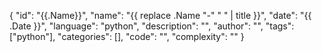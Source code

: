 {
"id": "{{.Name}}",
"name": "{{ replace .Name "-" " " | title }}",
"date": "{{ .Date }}",
"language": "python",
"description": "",
"author": "",
"tags": ["python"],
"categories": [],
"code": "",
"complexity": ""
}
